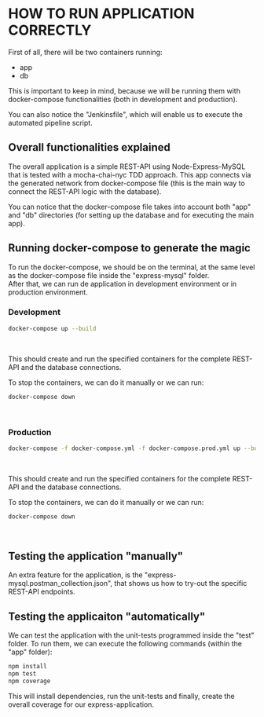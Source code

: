 # HOW TO RUN APPLICATION CORRECTLY

First of all, there will be two containers running:<br>

- app
- db

This is important to keep in mind, because we will be running them with
docker-compose functionalities (both in development and production). <br>

You can also notice the "Jenkinsfile", which will enable us to execute
the automated pipeline script. <br>

## Overall functionalities explained

The overall application is a simple REST-API using Node-Express-MySQL that is
tested with a mocha-chai-nyc TDD approach. This app connects via the
generated network from docker-compose file (this is the main way to connect
the REST-API logic with the database). <br>

You can notice that the docker-compose file takes into account both "app" and
"db" directories (for setting up the database and for executing the main app).
<br>

## Running docker-compose to generate the magic

To run the docker-compose, we should be on the terminal, at the same level as the
docker-compose file inside the "express-mysql" folder. <br>
After that, we can run de application in development environment or in 
production environment.

### Development

```bash
docker-compose up --build
```

<br>

This should create and run the specified containers for the complete REST-API
and the database connections. <br>

To stop the containers, we can do it manually or we can run:

```bash
docker-compose down
```

<br>

### Production

```bash
docker-compose -f docker-compose.yml -f docker-compose.prod.yml up --build
```

<br>

This should create and run the specified containers for the complete REST-API
and the database connections. <br>

To stop the containers, we can do it manually or we can run:

```bash
docker-compose down
```

<br>

## Testing the application "manually"

An extra feature for the application, is the
"express-mysql.postman_collection.json", that shows us how to try-out the
specific REST-API endpoints. <br>

## Testing the applicaiton "automatically"

We can test the application with the unit-tests programmed inside the "test"
folder. To run them, we can execute the following commands (within the
"app" folder): <br>

```bash
npm install
npm test
npm coverage
```

This will install dependencies, run the unit-tests and finally, create the
overall coverage for our express-application.

<br>

